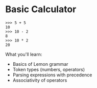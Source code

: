 # Basic Calculator
```
>>> 5 + 5
10
>>> 10 - 2
8
>>> 10 * 2
20
```

What you'll learn:
- Basics of Lemon grammar
- Token types (numbers, operators)
- Parsing expressions with precedence
- Associativity of operators